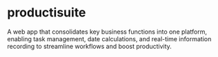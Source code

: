 # productisuite
A web app that consolidates key business functions into one platform, enabling task management, date calculations, and real-time information recording to streamline workflows and boost productivity.
